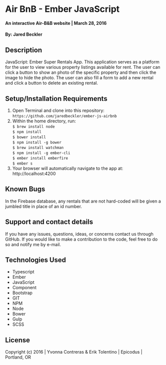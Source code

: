 # Air BnB - Ember JavaScript

#### An interactive Air-B&B website  | March 28, 2016

#### By: Jared Beckler

## Description

JavaScript: Ember Super Rentals App. This application serves as a platform for the user to view various property listings available for rent. The user can click a button to show an photo of the specific property and then click the image to hide the photo. The user can also fill a form to add a new rental and click a button to delete an existing rental.

## Setup/Installation Requirements

1. Open Terminal and clone into this repository: ```https://github.com/jaredbeckler/ember-js-airbnb```
2. Within the home directory, run:<br>
       ```$ brew install node ```<br>
       ```$ npm install ```<br>
       ```$ bower install ```<br>
       ```$ npm install -g bower ```<br>
       ```$ brew install watchman ```<br>
       ```$ npm install -g ember-cli ```<br>
       ```$ ember install emberfire ```<br>
       ```$ ember s ```<br>
3. Your browser will automatically navigate to the app at: http://localhost:4200

## Known Bugs

In the Firebase database, any rentals that are not hard-coded will be given a jumbled title in place of an id number.

## Support and contact details

If you have any issues, questions, ideas, or concerns contact us through GitHub. If you would like to make a contribution to the code, feel free to do so and notify me by e-mail.

## Technologies Used

* Typescript
* Ember
* JavaScript
* Component
* Bootstrap
* GIT
* NPM
* Node
* Bower
* Gulp
* SCSS

## License

Copyright (c) 2016  |  Yvonna Contreras & Erik Tolentino  |  Epicodus  |  Portland, OR
